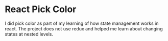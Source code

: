 # React Pick Color

I did pick color as part of my learning of how state management works in react. The project does not use redux and helped me learn about changing states at nested levels.
